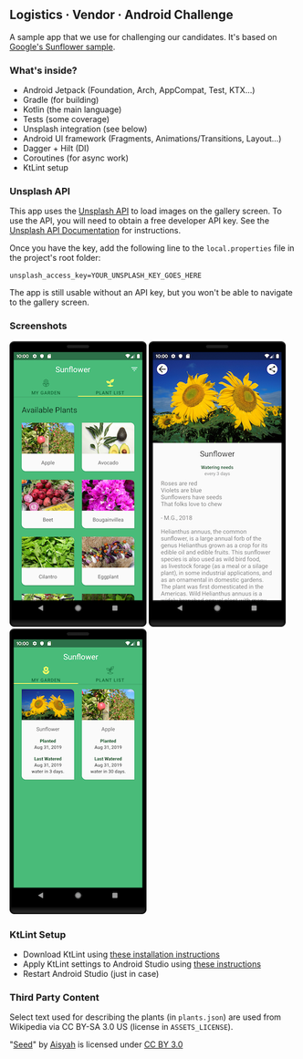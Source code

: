 ## Logistics · Vendor · Android Challenge

A sample app that we use for challenging our candidates. It's based on [Google's Sunflower sample](https://github.com/android/sunflower).

### What's inside?

- Android Jetpack (Foundation, Arch, AppCompat, Test, KTX...)
- Gradle (for building)
- Kotlin (the main language)
- Tests (some coverage)
- Unsplash integration (see below)
- Android UI framework (Fragments, Animations/Transitions, Layout...)
- Dagger + Hilt (DI)
- Coroutines (for async work)
- KtLint setup

### Unsplash API

This app uses the [Unsplash API](https://unsplash.com/developers) to load images on the gallery
screen. To use the API, you will need to obtain a free developer API key. See the
[Unsplash API Documentation](https://unsplash.com/documentation) for instructions.

Once you have the key, add the following line to the `local.properties` file in the project's root folder:

```
unsplash_access_key=YOUR_UNSPLASH_KEY_GOES_HERE
```

The app is still usable without an API key, but you won't be able to navigate to the gallery screen.

### Screenshots

![List of plants](screenshots/phone_plant_list.png "A list of plants")
![Plant details](screenshots/phone_plant_detail.png "Details for a specific plant")
![My Garden](screenshots/phone_my_garden.png "Plants that have been added to your garden")

### KtLint Setup

- Download KtLint using [these installation instructions](https://github.com/pinterest/ktlint/blob/master/README.md#installation)
- Apply KtLint settings to Android Studio using [these instructions](https://github.com/pinterest/ktlint/blob/master/README.md#-with-intellij-idea)
- Restart Android Studio (just in case)

### Third Party Content

Select text used for describing the plants (in `plants.json`) are used from Wikipedia via CC BY-SA 3.0 US (license in `ASSETS_LICENSE`).

"[Seed](https://thenounproject.com/search/?q=seed&i=1585971)" by [Aisyah](https://thenounproject.com/aisyahalmasyira/)
is licensed under [CC BY 3.0](https://creativecommons.org/licenses/by/3.0/us/legalcode)